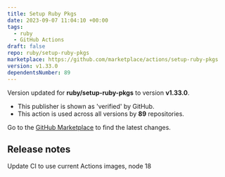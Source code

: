 ```yaml
---
title: Setup Ruby Pkgs
date: 2023-09-07 11:04:10 +00:00
tags:
  - ruby
  - GitHub Actions
draft: false
repo: ruby/setup-ruby-pkgs
marketplace: https://github.com/marketplace/actions/setup-ruby-pkgs
version: v1.33.0
dependentsNumber: 89
---
```



Version updated for **ruby/setup-ruby-pkgs** to version **v1.33.0**.
- This publisher is shown as 'verified' by GitHub.
- This action is used across all versions by **89** repositories.

Go to the [GitHub Marketplace](https://github.com/marketplace/actions/setup-ruby-pkgs) to find the latest changes.

## Release notes

Update CI to use current Actions images, node 18
